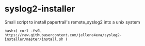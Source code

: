 # syslog2-installer
Small script to install papertrail's remote_syslog2 into a unix system

`bash<( curl -fsSL https://raw.githubusercontent.com/jellene4eva/syslog2-installer/master/install.sh )`

